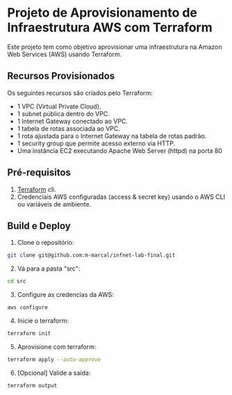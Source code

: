 # Projeto de Aprovisionamento de Infraestrutura AWS com Terraform

Este projeto tem como objetivo aprovisionar uma infraestrutura na Amazon Web Services (AWS) usando Terraform.

## Recursos Provisionados

Os seguintes recursos são criados pelo Terraform:

- 1 VPC (Virtual Private Cloud).
- 1 subnet pública dentro do VPC.
- 1 Internet Gateway conectado ao VPC.
- 1 tabela de rotas associada ao VPC.
- 1 rota ajustada para o Internet Gateway na tabela de rotas padrão.
- 1 security group que permite acesso externo via HTTP.
- Uma instância EC2 executando Apache Web Server (httpd) na porta 80

## Pré-requisitos

1. [Terraform](https://www.terraform.io/downloads.html) cli.
2. Credenciais AWS configuradas (access & secret key) usando o AWS CLI ou variáveis de ambiente.

## Build e Deploy


1. Clone o repositório:

```bash
git clone git@github.com:m-marcal/infnet-lab-final.git
```

2. Vá para a pasta "src":

```bash
cd src
```

3. Configure as credencias da AWS:

```bash
aws configure
```

4. Inicie o terraform:

```bash
terraform init
```

5. Aprovisione com terraform:

```bash
terraform apply --auto-approve
```

6. [Opcional] Valide a saída:

```bash
terraform output
```
